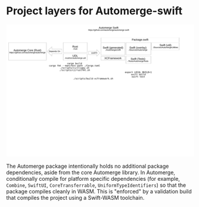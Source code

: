 # Project layers for Automerge-swift

![Block diagram of the Automerge swift project layers](./project-layout.svg)

The Automerge package intentionally holds no additional package dependencies, aside from the core Automerge library.
In Automerge, conditionally compile for platform specific dependencies (for example, `Combine`, `SwiftUI`, `CoreTransferrable`, `UniformTypeIdentifiers`) so that the package compiles cleanly in WASM.
This is "enforced" by a validation build that compiles the project using a Swift-WASM toolchain.

